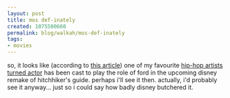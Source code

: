 ```yaml
--- 
layout: post
title: mos def-inately
created: 1075500660
permalink: blog/walkah/mos-def-inately
tags: 
- movies
---
```

so, it looks like (according to <a href="http://www.hollywoodreporter.com/thr/film/article_display.jsp?vnu_content_id=2079307">this article</a>) one of my favourite <a href="http://www.allmusic.com/cg/amg.dll?p=amg&#38;uid=UIDMISS70401301705360378&#38;sql=B2fkvu3ehan4k">hip-hop artists turned actor</a> has been cast to play the role of ford in the upcoming disney remake of hitchhiker's guide.
perhaps i'll see it then. actually, i'd probably see it anyway... just so i could say how badly disney butchered it.
